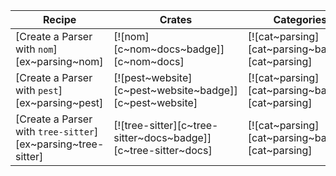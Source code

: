 | Recipe | Crates | Categories |
|--------|--------|------------|
| [Create a Parser with `nom`][ex~parsing~nom] | [![nom][c~nom~docs~badge]][c~nom~docs] | [![cat~parsing][cat~parsing~badge]][cat~parsing] |
| [Create a Parser with `pest`][ex~parsing~pest] | [![pest~website][c~pest~website~badge]][c~pest~website] | [![cat~parsing][cat~parsing~badge]][cat~parsing] |
| [Create a Parser with `tree-sitter`][ex~parsing~tree-sitter] | [![tree-sitter][c~tree-sitter~docs~badge]][c~tree-sitter~docs] | [![cat~parsing][cat~parsing~badge]][cat~parsing] |
